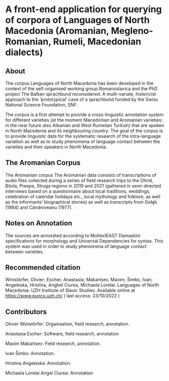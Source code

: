 # A front-end application for querying of corpora of Languages of North Macedonia  (Aromanian, Megleno-Romanian, Rumeli, Macedonian dialects)


## About
The corpus Languages of North Macedonia has been developed in the context of the self-organised working group Romanoslavica and the PhD project The Balkan sprachbund reconsidered. A multi-variate, historicist approach to the ‘prototypical’ case of a sprachbund funded by the Swiss National Science Foundation, SNF.

The corpus is a first attempt to provide a cross-linguistic annotation system for different varieties (at the moment Macedonian and Aromanian varieties; in the near future also Albanian and West Rumelian Turkish) that are spoken in North Macedonia and its neighbouring country. The goal of the corpus is to provide linguistic data for the systematic research of the intra-language variation as well as to study phenomena of language contact between the varieties and their speakers in North Macedonia.

## The Aromanian Corpus

The Aromanian corpus The Aromanian data consists of transcriptions of audio files collected during a series of field research trips to the Ohrid, Bitola, Prespa, Struga regions in 2019 and 2021 (gathered in semi-directed interviews based on a questionnaire about local traditions, weddings, celebration of calendar holidays etc., local mythology and folklore, as well as the informants’ biographical stories) as well as transcripts from Gołąb (1984) and Cândroveanu (1977).

## Notes on Annotation

The sources are annotated according to MultextEAST Damaskini specifications for morphology and Universal Dependencies for syntax. This system was used in order to study phenomena of language contact between varieties.

## Recommended citation

Winistörfer, Olivier; Escher, Anastasia; Makartsev, Maxim; Šimko, Ivan; Angeleska, Hristina, Anghel Ciurea, Michaela Lorelai. Languages of North Macedonia: UZH Institute of Slavic Studies. Available online at https://www.punco.uzh.ch/ ( last access: 23/10/2022 )

## Contributors

Olivier Winistörfer: Organisation, field research, annotation.

Anastasia Escher: Software, field research, annotation

Maxim Makartsev: Field research, annotation.

Ivan Šimko: Annotation.

Hristina Angeleska: Annotation.

Michaela Lorelai Angel Ciurea: Annotation
